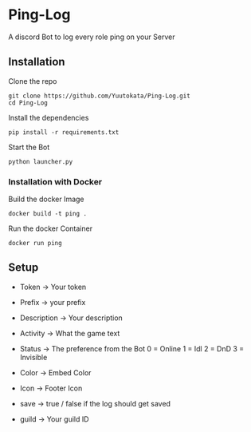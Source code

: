 
# Ping-Log
A discord Bot to log every role ping on your Server

##  Installation

Clone the repo

    git clone https://github.com/Yuutokata/Ping-Log.git
    cd Ping-Log
  
Install the dependencies

    pip install -r requirements.txt

Start the Bot

    python launcher.py


### Installation with Docker

Build the docker Image

    docker build -t ping .


Run the docker Container

    docker run ping



## Setup

 - Token -> Your token
- Prefix -> your prefix
- Description -> Your description
- Activity -> What the game text
- Status -> The preference from the Bot
	 0 = Online
	 1 = Idl
	 2 = DnD
	 3 = Invisible

- Color -> Embed Color 
- Icon -> Footer Icon

- save -> true / false if the log should get saved
- guild -> Your guild ID

